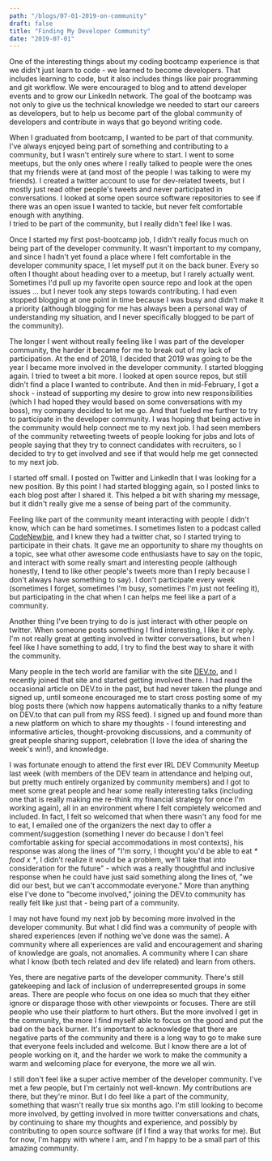 ```yaml
---
path: "/blogs/07-01-2019-on-community"
draft: false 
title: "Finding My Developer Community"
date: "2019-07-01"
---
```


One of the interesting things about my coding bootcamp experience is that we didn't just learn to code - we learned to become developers. That includes learning to code, but it also includes things like pair programming and git workflow. We were encouraged to blog and to attend developer events and to grow our LinkedIn network. The goal of the bootcamp was not only to give us the technical knowledge we needed to start our careers as developers, but to help us become part of the global community of developers and contribute in ways that go beyond writing code.

When I graduated from bootcamp, I wanted to be part of that community. I've always enjoyed being part of something and contributing to a community, but I wasn't entirely sure where to start. I went to some meetups, but the only ones where I really talked to people were the ones that my friends were at (and most of the people I was talking to were my friends). I created a twitter account to use for dev-related tweets, but I mostly just read other people's tweets and never participated in conversations. I looked at some open source software repositories to see if there was an open issue I wanted to tackle, but never felt comfortable enough with anything.  
I tried to be part of the community, but I really didn't feel like I was.

Once I started my first post-bootcamp job, I didn't really focus much on being part of the developer community. It wasn't important to my company, and since I hadn't yet found a place where I felt comfortable in the developer community space, I let myself put it on the back buner. Every so often I thought about heading over to a meetup, but I rarely actually went. Sometimes I'd pull up my favorite open source repo and look at the open issues ... but I never took any steps towards contributing. I had even stopped blogging at one point in time because I was busy and didn't make it a priority (although blogging for me has always been a personal way of understanding my situation, and I never specifically blogged to be part of the community).

The longer I went without really feeling like I was part of the developer community, the harder it became for me to break out of my lack of participation. At the end of 2018, I decided that 2019 was going to be the year I became more involved in the developer community. I started blogging again. I tried to tweet a bit more. I looked at open source repos, but still didn't find a place I wanted to contribute. And then in mid-February, I got a shock - instead of supporting my desire to grow into new responsibilities (which I had hoped they would based on some conversations with my boss), my company decided to let me go. And that fueled me further to try to participate in the developer community. I was hoping that being active in the community would help connect me to my next job. I had seen members of the community retweeting tweets of people looking for jobs and lots of people saying that they try to connect candidates with recruiters, so I decided to try to get involved and see if that would help me get connected to my next job.

I started off small. I posted on Twitter and LinkedIn that I was looking for a new position. By this point I had started blogging again, so I posted links to each blog post after I shared it. This helped a bit with sharing my message, but it didn't really give me a sense of being part of the community.

Feeling like part of the community meant interacting with people I didn't know, which can be hard sometimes. I sometimes listen to a podcast called [CodeNewbie](https://www.codenewbie.org/), and I knew they had a twitter chat, so I started trying to participate in their chats. It gave me an opportunity to share my thoughts on a topic, see what other awesome code enthusiasts have to say on the topic, and interact with some really smart and interesting people (although honestly, I tend to like other people's tweets more than I reply because I don't always have something to say). I don't participate every week (sometimes I forget, sometimes I'm busy, sometimes I'm just not feeling it), but participating in the chat when I can helps me feel like a part of a community.

Another thing I've been trying to do is just interact with other people on twitter. When someone posts something I find interesting, I like it or reply. I'm not really great at getting involved in twitter conversations, but when I feel like I have something to add, I try to find the best way to share it with the community.

Many people in the tech world are familiar with the site [DEV.to](DEV.to), and I recently joined that site and started getting involved there. I had read the occasional article on DEV.to in the past, but had never taken the plunge and signed up, until someone encouraged me to start cross posting some of my blog posts there (which now happens automatically thanks to a nifty feature on DEV.to that can pull from my RSS feed). I signed up and found more than a new platform on which to share my thoughts - I found interesting and informative articles, thought-provoking discussions, and a community of great people sharing support, celebration (I love the idea of sharing the week's win!), and knowledge.

I was fortunate enough to attend the first ever IRL DEV Community Meetup last week (with members of the DEV team in attendance and helping out, but pretty much entirely organized by community members) and I got to meet some great people and hear some really interesting talks (including one that is really making me re-think my financial strategy for once I'm working again), all in an environment where I felt completely welcomed and included. In fact, I felt so welcomed that when there wasn't any food for me to eat, I emailed one of the organizers the next day to offer a comment/suggestion (something I never do because I don't feel comfortable asking for special accommodations in most contexts), his response was along the lines of "I'm sorry, I thought you'd be able to eat _* food x *_, I didn't realize it would be a problem, we'll take that into consideration for the future" - which was a really thoughtful and inclusive response when he could have just said something along the lines of, "we did our best, but we can't accommodate everyone." More than anything else I've done to "become involved," joining the DEV.to community has really felt like just that - being part of a community.

I may not have found my next job by becoming more involved in the developer community. But what I did find was a community of people with shared experiences (even if nothing we've done was the same). A community where all experiences are valid and encouragement and sharing of knowledge are goals, not anomalies. A community where I can share what I know (both tech related and dev life related) and learn from others.

Yes, there are negative parts of the developer community. There's still gatekeeping and lack of inclusion of underrepresented groups in some areas. There are people who focus on one idea so much that they either ignore or disparage those with other viewpoints or focuses. There are still people who use their platform to hurt others. But the more involved I get in the community, the more I find myself able to focus on the good and put the bad on the back burner. It's important to acknowledge that there are negative parts of the community and there is a long way to go to make sure that everyone feels included and welcome. But I know there are a lot of people working on it, and the harder we work to make the community a warm and welcoming place for everyone, the more we all win.

I still don't feel like a super active member of the developer community. I've met a few people, but I'm certainly not well-known. My contributions are there, but they're minor. But I do feel like a part of the community, something that wasn't really true six months ago. I'm still looking to become more involved, by getting involved in more twitter conversations and chats, by continuing to share my thoughts and experience, and possibly by contributing to open source software (if I find a way that works for me). But for now, I'm happy with where I am, and I'm happy to be a small part of this amazing community.
